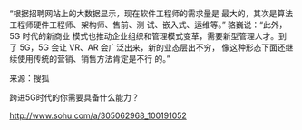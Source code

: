 “根据招聘网站上的大数据显示，现在软件工程师的需求量是
最大的，其次是算法工程师硬件工程师、架构师、售前、测
试、嵌入式、运维等。” 骆巍说：“此外，5G 时代的新商业
模式也推动企业组织和管理模式变革，需要新型管理人才。到
了 5G，5G 会让 VR、AR 会广泛出来，新的业态层出不穷，
像这种形态下面还继续使用传统的营销、销售方法肯定是不行
的。”



来源：搜狐

跨进5G时代的你需要具备什么能力？

http://www.sohu.com/a/305062968_100191052